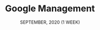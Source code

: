 ---
title: "Google Management"
date: "SEPTEMBER, 2020 (1 WEEK)"
team: ""
desc: ""
square: ./GCal/cover.png
order: 3
worktype: "ux"
content: "index"
useTemplate: true
---